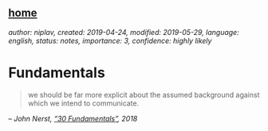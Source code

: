 [home](./index.md)
------------------

*author: niplav, created: 2019-04-24, modified: 2019-05-29, language: english, status: notes, importance: 3, confidence: highly likely*


Fundamentals
===========

> we should be far more explicit about the assumed background against
> which we intend to communicate.

*– John Nerst, [“30 Fundamentals”](https://everythingstudies.com/2018/07/16/30-fundamentals/), 2018*


